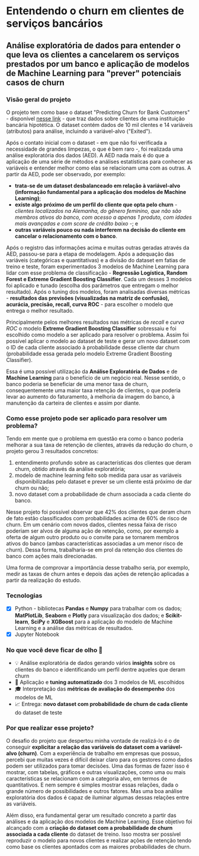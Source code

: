 # Entendendo o churn em clientes de serviços bancários

## Análise exploratória de dados para entender o que leva os clientes a cancelarem os serviços prestados por um banco e aplicação de modelos de Machine Learning para "prever" potenciais casos de churn

### Visão geral do projeto

O projeto tem como base o dataset "Predicting Churn for Bank Customers" - disponível [nesse link](https://www.kaggle.com/kmalit/bank-customer-churn-prediction/data) - que traz dados sobre clientes de uma instituição bancária hipotética. O dataset contém dados de 10 mil clentes e 14 variáveis (atributos) para análise, incluindo a variável-alvo ("Exited").

Após o contato inicial com o dataset - em que não foi verificada a necessidade de grandes limpezas, o que é bem raro -, foi realizada uma análise exploratória dos dados (AED). A AED nada mais é do que a aplicação de uma série de métodos e análises estatísticas para conhecer as variáveis e entender melhor como elas se relacionam uma com as outras. A partir da AED, pode ser observado, por exemplo:
* **trata-se de um dataset desbalanceado em relação à variável-alvo (informação fundamental para a aplicação dos modelos de Machine Learning)**;
* **existe algo próximo de um perfil do cliente que opta pelo churn** - *clientes localizados na Alemanha, do gênero feminino, que não são membros ativos do banco, com acesso a apenas 1 produto, com idades mais avançadas e com score de crédito baixo* -; e
* **outras variáveis pouco ou nada interferem na decisão do cliente em cancelar o relacionamento com o banco**.

Após o registro das informações acima e muitas outras geradas através da AED, passou-se para a etapa de modelagem. Após a adequação das variáveis (categóricas e quantitativas) e a divisão do dataset em fatias de treino e teste, foram experimentados 3 modelos de Machine Learning para lidar com esse problema de classificação - **Regressão Logística, Random Forest e Extreme Gradient Boosting Classifier**. Cada um desses 3 modelos foi aplicado e tunado (escolha dos parâmetros que entregam o melhor resultado). Após o tuning dos modelos, foram analisadas diversas métricas - **resultados das previsões (visualizadas na matriz de confusão), acurácia, precisão, recall, curva ROC** - para escolher o modelo que entrega o melhor resultado.

Principalmente pelos melhores resultados nas métricas de *recall* e *curva ROC* o modelo **Extreme Gradient Boosting Classifier** sobressaiu e foi escolhido como modelo a ser aplicado para resolver o problema. Assim foi possível aplicar o modelo ao dataset de teste e gerar um novo dataset com o ID de cada cliente associado à probabilidade desse cliente dar churn (probabilidade essa gerada pelo modelo Extreme Gradient Boosting Classifier).

Essa é uma possível utilização da **Análise Exploratória de Dados** e de **Machine Learning** para o benefício de um negócio real. Nesse sentido, o banco poderia se beneficiar de uma menor taxa de churn, consequentemente uma maior taxa retenção de clientes, o que poderia levar ao aumento do faturamento, à melhoria da imagem do banco, à manutenção da carteira de clientes e assim por diante.

### Como esse projeto pode ser aplicado para resolver um problema?

Tendo em mente que o problema em questão era como o banco poderia melhorar a sua taxa de retenção de clientes, através da redução do churn, o projeto gerou 3 resultados concretos:
1. entendimento profundo sobre as características dos clientes que deram churn, obtido através da análise exploratória;
2. modelo de machine learning feito sob medida para usar as variáveis disponibilizadas pelo dataset e prever se um cliente está próximo de dar churn ou não;
3. novo dataset com a probabilidade de churn associada a cada cliente do banco.

Nesse projeto foi possível observar que 42% dos clientes que deram churn de fato estão classificados com probabilidades acima de 60% de risco de churn. Em um cenário com novos dados, clientes nessa faixa de risco poderiam ser alvos de alguma ação de retenção, como, por exemplo a oferta de algum outro produto ou o convite para se tornarem membros ativos do banco (ambas características associadas a um menor risco de churn). Dessa forma, trabalharia-se em prol da retenção dos clientes do banco com ações mais direcionadas.

Uma forma de comprovar a importância desse trabalho seria, por exemplo, medir as taxas de churn antes e depois das ações de retenção aplicadas a partir da realização do estudo.

### Tecnologias

- [x] Python - bibliotecas **Pandas** e **Numpy** para trabalhar com os dados; **MatPlotLib**, **Seaborn** e **Plotly** para visualização dos dados; e **Scikit-learn**, **SciPy** e **XGBoost** para a aplicação do modelo de Machine Learning e a análise das métricas de resultados.
- [x] Jupyter Notebook

### No que você deve ficar de olho :eyes:

* :bulb: Análise exploratória de dados gerando vários **insights** sobre os clientes do banco e identificando um perfil dentre aqueles que deram churn
* :mechanical_arm: Aplicação e **tuning automatizado** dos 3 modelos de ML escolhidos
* :mortar_board: Interpretação das **métricas de avaliação do desempenho** dos modelos de ML
* :chart_with_upwards_trend: Entrega: **novo dataset com probabilidade de churn de cada cliente** do dataset de teste


### Por que realizar esse projeto?

O desafio do projeto que despertou minha vontade de realizá-lo é o de conseguir **explicitar a relação das variáveis do dataset com a variável-alvo (churn)**. Com a experiência de trabalho em empresas que possuo, percebi que muitas vezes é difícil deixar claro para os gestores como dados podem ser utilizados para tomar decisões. Uma das formas de fazer isso é mostrar, com tabelas, gráficos e outras visualizações, como uma ou mais características se relacionam com a categoria alvo, em termos de quantitativos. E nem sempre é simples mostrar essas relações, dada o grande número de possibilidades e outros fatores. Mas uma boa análise exploratória dos dados é capaz de iluminar algumas dessas relações entre as variáveis.

Além disso, era fundamental gerar um resultado concreto a partir das análises e da aplicação dos modelos de Machine Learning. Esse objetivo foi alcançado com a **criação do dataset com a probabilidade de churn associada a cada cliente** do dataset de treino. Isso mostra ser possível reproduzir o modelo para novos clientes e realizar ações de retenção tendo como base os clientes apontados com as maiores probabilidades de churn. 

